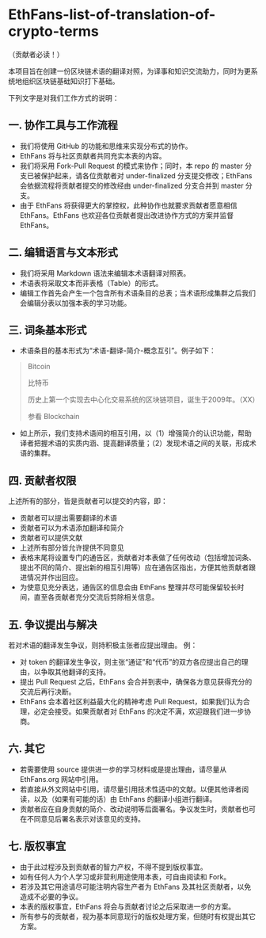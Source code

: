 # EthFans-list-of-translation-of-crypto-terms

（贡献者必读！）

本项目旨在创建一份区块链术语的翻译对照，为译事和知识交流助力，同时为更系统地组织区块链基础知识打下基础。

下列文字是对我们工作方式的说明：

## 一. 协作工具与工作流程

- 我们将使用 GitHub 的功能和思维来实现分布式的协作。
- EthFans 将与社区贡献者共同充实本表的内容。
- 我们将采用 Fork-Pull Request 的模式来协作；同时，本 repo 的 master 分支已被保护起来，请各位贡献者对 under-finalized 分支提交修改；EthFans 会依据流程将贡献者提交的修改经由 under-finalized 分支合并到 master 分支。
- 由于 EthFans 将获得更大的掌控权，此种协作也就要求贡献者愿意相信 EthFans。EthFans 也欢迎各位贡献者提出改进协作方式的方案并监督 EthFans。

## 二. 编辑语言与文本形式

- 我们将采用 Markdown 语法来编辑本术语翻译对照表。
- 术语表将采取文本而非表格（Table）的形式。
- 编辑工作首先会产生一个包含所有术语条目的总表；当术语形成集群之后我们会编辑分表以加强本表的学习功能。

## 三. 词条基本形式

- 术语条目的基本形式为“术语-翻译-简介-概念互引”。例子如下：
> Bitcoin 
> 
> 比特币
> 
> 历史上第一个实现去中心化交易系统的区块链项目，诞生于2009年。（XX）
> 
> 参看 Blockchain

- 如上所示，我们支持术语间的相互引用，以（1）增强简介的认识功能，帮助译者把握术语的实质内涵、提高翻译质量；（2）发现术语之间的关联，形成术语的集群。

## 四. 贡献者权限

上述所有的部分，皆是贡献者可以提交的内容，即：
- 贡献者可以提出需要翻译的术语
- 贡献者可以为术语添加翻译和简介
- 贡献者可以提供文献
- 上述所有部分皆允许提供不同意见
- 表格末尾将设置专门的通告区，贡献者对本表做了任何改动（包括增加词条、提出不同的简介、提出新的相互引用等）应在通告区指出，方便其他贡献者跟进情况并作出回应。
- 为使意见充分表达，通告区的信息会由 EthFans 整理并尽可能保留较长时间，直至各贡献者充分交流后剪除相关信息。


## 五. 争议提出与解决

若对术语的翻译发生争议，则持积极主张者应提出理由。
例：
- 对 token 的翻译发生争议，则主张“通证”和“代币”的双方各应提出自己的理由，以争取其他翻译的支持。
- 提出 Pull Request 之后，EthFans 会合并到表中，确保各方意见获得充分的交流后再行决断。
- EthFans 会本着社区利益最大化的精神考虑 Pull Request，如果我们认为合理，必定会接受。如果贡献者对 EthFans 的决定不满，欢迎跟我们进一步协商。

## 六. 其它

- 若需要使用 source 提供进一步的学习材料或是提出理由，请尽量从 EthFans.org 网站中引用。
- 若直接从外文网站中引用，请尽量引用技术性适中的文献。以便其他译者阅读，以及（如果有可能的话）由 EthFans 的翻译小组进行翻译。
- 贡献者应在自身贡献的简介、改动说明等后面署名。争议发生时，贡献者也可在不同意见后署名表示对该意见的支持。

## 七. 版权事宜

- 由于此过程涉及到贡献者的智力产权，不得不提到版权事宜。
- 如有任何人为个人学习或非营利用途使用本表，可自由阅读和 Fork。
- 若涉及其它用途请尽可能注明内容生产者为 EthFans 及其社区贡献者，以免造成不必要的争议。
- 本表的版权事宜，EthFans 将会与贡献者讨论之后采取进一步的方案。
- 所有参与的贡献者，视为基本同意现行的版权处理方案，但随时有权提出其它方案。
